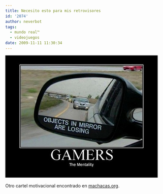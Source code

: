 ```yaml
---
title: Necesito esto para mis retrovisores
id: '2074'
author: neverbot
tags:
  - mundo real™
  - videojuegos
date: 2009-11-11 11:30:34
---
```


![200911111129.jpg](./necesito-esto-para-mis-retrovisores/200911111129.jpg)

Otro cartel motivacional encontrado en [machacas.org](http://www.machacas.org/carteles-motivacionales-vol-21).